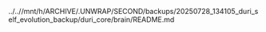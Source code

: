 ../..//mnt/h/ARCHIVE/.UNWRAP/SECOND/backups/20250728_134105_duri_self_evolution_backup/duri_core/brain/README.md